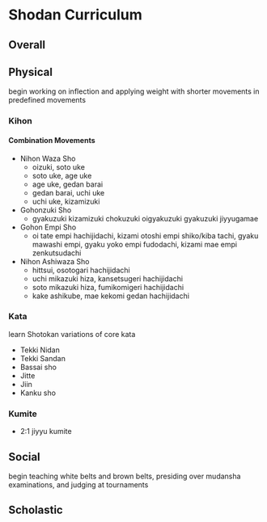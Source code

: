 # Shodan Curriculum

## Overall

## Physical

begin working on inflection and applying weight with shorter movements in predefined movements

### Kihon

#### Combination Movements

* Nihon Waza Sho
  * oizuki, soto uke
  * soto uke, age uke
  * age uke, gedan barai
  * gedan barai, uchi uke
  * uchi uke, kizamizuki
* Gohonzuki Sho
  * gyakuzuki kizamizuki chokuzuki oigyakuzuki gyakuzuki jiyyugamae
* Gohon Empi Sho
  * oi tate empi hachijidachi, kizami otoshi empi shiko/kiba tachi, gyaku mawashi empi, gyaku yoko empi fudodachi, kizami mae empi zenkutsudachi
* Nihon Ashiwaza Sho
  * hittsui, osotogari hachijidachi
  * uchi mikazuki hiza, kansetsugeri hachijidachi
  * soto mikazuki hiza, fumikomigeri hachijidachi
  * kake ashikube, mae kekomi gedan hachijidachi

### Kata

learn Shotokan variations of core kata

* Tekki Nidan
* Tekki Sandan
* Bassai sho
* Jitte
* Jiin
* Kanku sho

### Kumite

* 2:1 jiyyu kumite

## Social

begin teaching white belts and brown belts, presiding over mudansha examinations, and judging at tournaments

## Scholastic
